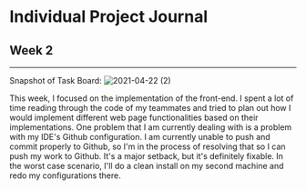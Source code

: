 # Individual Project Journal 


## Week 2 
---

Snapshot of Task Board: 
![2021-04-22 (2)](https://user-images.githubusercontent.com/13292772/115828927-2d5dbc00-a3c3-11eb-93c7-76a2e7d5f802.png)

This week, I focused on the implementation of the front-end. I spent a lot of time reading through the code of my teammates and tried to plan out how I would implement different web page functionalities based on their implementations. One problem that I am currently dealing with is a problem with my IDE's Github configuration. I am currently unable to push and commit properly to Github, so I'm in the process of resolving that so I can push my work to Github. It's a major setback, but it's definitely fixable. In the worst case scenario, I'll do a clean install on my second machine and redo my configurations there.
